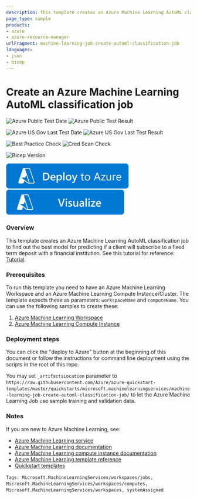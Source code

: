 ```yaml
---
description: This template creates an Azure Machine Learning AutoML classification job to find out the best model for predicting if a client will subscribe to a fixed term deposit with a financial institution.
page_type: sample
products:
- azure
- azure-resource-manager
urlFragment: machine-learning-job-create-automl-classification-job
languages:
- json
- bicep
---
```

# Create an Azure Machine Learning AutoML classification job

![Azure Public Test Date](https://azurequickstartsservice.blob.core.windows.net/badges/quickstarts/microsoft.machinelearningservices/machine-learning-job-create-automl-classification-job/PublicLastTestDate.svg)
![Azure Public Test Result](https://azurequickstartsservice.blob.core.windows.net/badges/quickstarts/microsoft.machinelearningservices/machine-learning-job-create-automl-classification-job/PublicDeployment.svg)

![Azure US Gov Last Test Date](https://azurequickstartsservice.blob.core.windows.net/badges/quickstarts/microsoft.machinelearningservices/machine-learning-job-create-automl-classification-job/FairfaxLastTestDate.svg)
![Azure US Gov Last Test Result](https://azurequickstartsservice.blob.core.windows.net/badges/quickstarts/microsoft.machinelearningservices/machine-learning-job-create-automl-classification-job/FairfaxDeployment.svg)

![Best Practice Check](https://azurequickstartsservice.blob.core.windows.net/badges/quickstarts/microsoft.machinelearningservices/machine-learning-job-create-automl-classification-job/BestPracticeResult.svg)
![Cred Scan Check](https://azurequickstartsservice.blob.core.windows.net/badges/quickstarts/microsoft.machinelearningservices/machine-learning-job-create-automl-classification-job/CredScanResult.svg)

![Bicep Version](https://azurequickstartsservice.blob.core.windows.net/badges/quickstarts/microsoft.machinelearningservices/machine-learning-job-create-automl-classification-job/BicepVersion.svg)

[![Deploy To Azure](https://raw.githubusercontent.com/Azure/azure-quickstart-templates/master/1-CONTRIBUTION-GUIDE/images/deploytoazure.svg?sanitize=true)](https://portal.azure.com/#create/Microsoft.Template/uri/https%3A%2F%2Fraw.githubusercontent.com%2FAzure%2Fazure-quickstart-templates%2Fmaster%2Fquickstarts%2Fmicrosoft.machinelearningservices%2Fmachine-learning-job-create-automl-classification-job%2Fazuredeploy.json)
[![Visualize](https://raw.githubusercontent.com/Azure/azure-quickstart-templates/master/1-CONTRIBUTION-GUIDE/images/visualizebutton.svg?sanitize=true)](http://armviz.io/#/?load=https%3A%2F%2Fraw.githubusercontent.com%2FAzure%2Fazure-quickstart-templates%2Fmaster%2Fquickstarts%2Fmicrosoft.machinelearningservices%2Fmachine-learning-job-create-automl-classification-job%2Fazuredeploy.json)

### Overview

This template creates an Azure Machine Learning AutoML classification job to find out the best model for predicting if a client will subscribe to a fixed term deposit with a financial institution. See this tutorial for reference: [Tutorial](https://learn.microsoft.com/en-us/azure/machine-learning/tutorial-first-experiment-automated-ml).

### Prerequisites

To run this template you need to have an Azure Machine Learning Workspace and an Azure Machine Learning Compute Instance/Cluster. The template expects these as parameters: `workspaceName` and `computeName`. You can use the following samples to create these:

1. [Azure Machine Learning Workspace](https://learn.microsoft.com/en-us/samples/azure/azure-quickstart-templates/modules-machine-learning-workspace-0.9/)
2. [Azure Machine Learning Compute Instance](https://learn.microsoft.com/en-us/samples/azure/azure-quickstart-templates/machine-learning-compute-create-computeinstance/)

### Deployment steps

You can click the "deploy to Azure" button at the beginning of this document or follow the instructions for command line deployment using the scripts in the root of this repo.

You may set `_artifactsLocation` parameter to `https://raw.githubusercontent.com/Azure/azure-quickstart-templates/master/quickstarts/microsoft.machinelearningservices/machine-learning-job-create-automl-classification-job/` to let the Azure Machine Learning Job use sample training and validation data.

### Notes

If you are new to Azure Machine Learning, see:

- [Azure Machine Learning service](https://azure.microsoft.com/services/machine-learning-service/)
- [Azure Machine Learning documentation](https://learn.microsoft.com/azure/machine-learning/)
- [Azure Machine Learning compute instance documentation](https://learn.microsoft.com/azure/machine-learning/concept-compute-instance)
- [Azure Machine Learning template reference](https://learn.microsoft.com/azure/templates/microsoft.machinelearningservices/allversions)
- [Quickstart templates](https://azure.microsoft.com/resources/templates/)

`Tags: Microsoft.MachineLearningServices/workspaces/jobs, Microsoft.MachineLearningServices/workspaces/computes, Microsoft.MachineLearningServices/workspaces, systemAssigned`
